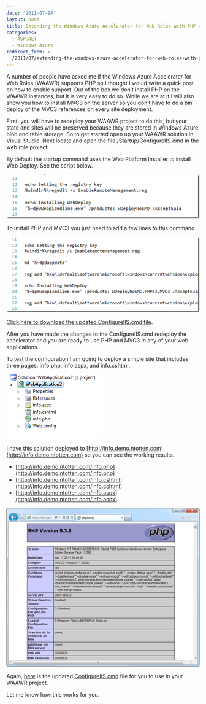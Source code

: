 ```yaml
---
date: '2011-07-14'
layout: post
title: Extending the Windows Azure Accelerator for Web Roles with PHP and MVC3
categories:
  - ASP.NET
  - Windows Azure
redirect_from: >-
  /2011/07/extending-the-windows-azure-accelerator-for-web-roles-with-php-and-mvc3/
---
```


A number of people have asked me if the Windows Azure Accelerator for Web Roles (WAAWR) supports PHP so I thought I would write a quick post on how to enable support. Out of the box we don’t install PHP on the WAAWR instances, but it is very easy to do so. While we are at it I will also show you how to install MVC3 on the server so you don’t have to do a bin deploy of the MVC3 references on every site deployment.

First, you will have to redeploy your WAAWR project to do this, but your state and sites will be preserved because they are stored in Windows Azure blob and table storage. So to get started open up your WAAWR solution in Visual Studio. Next locate and open the file /Startup/ConfigureIIS.cmd in the web role project.

By default the startup command uses the Web Platform Installer to install Web Deploy. See the script below.

[![image](/images/2011/07/image_thumb2.png)](/images/2011/07/image2.png)

To install PHP and MVC3 you just need to add a few lines to this command.

[![image](/images/2011/07/image_thumb3.png)](/images/2011/07/image3.png)

[Click here to download the updated ConfigureIIS.cmd file](https://gist.github.com/1082776).

After you have made the changes to the ConfigureIIS.cmd redeploy the accelerator and you are ready to use PHP and MVC3 in any of your web applications.

To test the configuration I am going to deploy a simple site that includes three pages: info.php, info.aspx, and info.cshtml.

[![image](/images/2011/07/image_thumb4.png)](/images/2011/07/image4.png)

I have this solution deployed to [http://info.demo.ntotten.com](http://info.demo.ntotten.com) so you can see the working results.

* [http://info.demo.ntotten.com/info.php](http://info.demo.ntotten.com/info.php)
* [http://info.demo.ntotten.com/info.cshtml](http://info.demo.ntotten.com/info.cshtml)
* [http://info.demo.ntotten.com/info.aspx](http://info.demo.ntotten.com/info.aspx)

[![SNAGHTML1f8620](/images/2011/07/snaghtml1f8620_thumb.png)](/images/2011/07/snaghtml1f8620.png)

Again, [here](https://gist.github.com/1082776) is the updated [ConfigureIIS.cmd](https://gist.github.com/1082776) file for you to use in your WAAWR project.

Let me know how this works for you.

